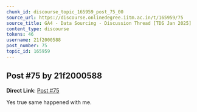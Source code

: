 ```yaml
---
chunk_id: discourse_topic_165959_post_75_00
source_url: https://discourse.onlinedegree.iitm.ac.in/t/165959/75
source_title: GA4 - Data Sourcing - Discussion Thread [TDS Jan 2025]
content_type: discourse
tokens: 46
username: 21f2000588
post_number: 75
topic_id: 165959
---
```


## Post #75 by 21f2000588

**Direct Link**: [Post #75](https://discourse.onlinedegree.iitm.ac.in/t/165959/75)

Yes true same happened with me.
